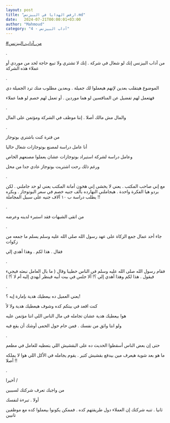 ```yaml
---
layout: post
title: "ارفض الهدايا في البيزنس.md"
date:   2024-07-21T00:00:01+03:00
author: "Mahmoud"
category: "4 - آداب البيزنس"
---
```

[<u>\#من_آداب_البيزنس</u>](https://www.facebook.com/hashtag/%D9%85%D9%86_%D8%A2%D8%AF%D8%A7%D8%A8_%D8%A7%D9%84%D8%A8%D9%8A%D8%B2%D9%86%D8%B3?__eep__=6&__cft__%5b0%5d=AZWrO8d5HfGkVrBiow3kfOUeZKna4U1wFj6FM5Vb9Hk2Y2ZTmD2AnQYmV_svlT2YIx5kQy5oNR85_1B5jf1rxOQTVQteR8MF4OOE-0tvCbIN2I-iITZzrm8_DgZ-NggFY_8frS39zVlCEiXXAgGfzqqZWAySjxcGEbP-NGwaEV968DSFx5jDa5wJjCssScHu7e4&__tn__=*NK-R)

.

من آداب البيزنس إنك لو شغال في شركة . إنك لا تشتري ولا
تبيع حاجة لحد من موردي أو عملاء هذه الشركة

.

الموضوع هيتقلب بعدين لإنهم هيعملوا لك جميلة . وبعدين
مطلوب منك ترد الجميلة دي

فهتعمل لهم تفضيل عن المنافسين لو هما موردين . أو تعمل
لهم خصم لو هما عملاء

.

والمال مش مالك أصلا . إنتا موظف في الشركة ومؤتمن على
المال

.

من فترة كنت باشتري بوتوجاز

أنا عامل دراسة لمصنع بوتوجازات شغال حاليا

وعامل دراسة لشركة استيراد بوتوجازات عشان يعملوا مصنعهم
الخاص

ورغم ذلك رحت اشتريت بوتوجاز عادي جدا من محل

.

مع إني صاحب المكتب . يعني لا يخشى إني هخون أمانة المكتب
يعني لو حد جاملني . لكن بردو هيا الفكرة واحدة . هيجاملني النهارده بألف
جنيه خصم في سعر البوتوجاز . وبكره يطلب دراسة ب ١٠ آلاف جنيه على سبيل
المجاملة !!

.

من اتقى الشبهات فقد استبرء لدينه وعرضه

.

جاء أحد عمال جمع الزكاة على عهد رسول الله صلى الله عليه
وسلم يسلم ما جمعه من زكوات

فقال . هذا لكم . وهذا أهدي إلي

.

فقام رسول الله صلى الله عليه وسلم في الناس خطيبا وقال (
ما بال العامل نبعثه فيجيء فيقول . هذا لكم وهذا أهدي إلي ؟! ألا جلس في
بيت أبيه فينظر أيهدي إليه أم لا ؟! )

.

يعني العميل ده بيعطيك هدية بإمارة إيه ؟!

كنت اقعد في بيتكم كده وشوف هيعطيك هدية ولا لأ

هوا بيعطيك هدية عشان تجامله في مال الناس اللي انتا مؤتمن
عليه

ولو انتا واثق من نفسك . فمن حام حول الحمى أوشك أن يقع
فيه

.

حتى إن بعض الناس أسقطوا الحديث ده على البقشيش اللي
بتعطيه للعامل في مطعم

ما هو بعد شوية هيعرف مين بيدفع بقشيش كتير . يقوم يجامله
في الأكل اللي هوا لا يملكه أصلا !!

.

أخيرا /

من واجبك تعرف شركتك لسببين

أولا . تبرءة لنفسك

ثانيا . تنبه شركتك إن العملاء دول طريقتهم كده . فممكن
يكونوا بيعملوا كده مع موظفين تانيين
